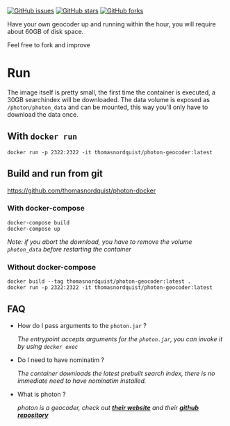 [![GitHub issues](https://img.shields.io/github/issues/thomasnordquist/photon-docker.svg)](https://github.com/thomasnordquist/photon-docker/issues) [![GitHub stars](https://img.shields.io/github/stars/thomasnordquist/photon-docker.svg)](https://github.com/thomasnordquist/photon-docker/stargazers) [![GitHub forks](https://img.shields.io/github/forks/thomasnordquist/photon-docker.svg)](https://github.com/thomasnordquist/photon-docker/network)

Have your own geocoder up and running within the hour, you will require about 60GB of disk space.

Feel free to fork and improve

# Run

The image itself is pretty small, the first time the container is executed, a 30GB searchindex will be downloaded.
The data volume is exposed as `/photon/photon_data` and can be mounted, this way you'll only have to download the data once.

## With `docker run`

```
docker run -p 2322:2322 -it thomasnordquist/photon-geocoder:latest
```

## Build and run from git
https://github.com/thomasnordquist/photon-docker

### With docker-compose
```
docker-compose build
docker-compose up
```
*Note: if you abort the download, you have to remove the volume `photon_data` before restarting the container*


### Without docker-compose
```
docker build --tag thomasnordquist/photon-geocoder:latest .
docker run -p 2322:2322 -it thomasnordquist/photon-geocoder:latest

```


## FAQ

 - How do I pass arguments to the `photon.jar` ?

   *The entrypoint accepts arguments for the `photon.jar`, you can invoke it by using `docker exec`*
 - Do I need to have nominatim ?

   *The container downloads the latest prebuilt search index, there is no immediate need to have nominatim installed.*

 - What is photon ?
  
   *photon is a geocoder, check out ***[their website](https://photon.komoot.de/)*** and their ***[github repository](https://github.com/komoot/photon)****
